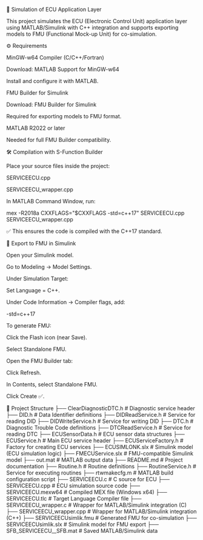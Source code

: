 🚗 Simulation of ECU Application Layer

This project simulates the ECU (Electronic Control Unit) application layer using MATLAB/Simulink with C++ integration and supports exporting models to FMU (Functional Mock-up Unit) for co-simulation.

⚙️ Requirements

MinGW-w64 Compiler (C/C++/Fortran)

Download: MATLAB Support for MinGW-w64

Install and configure it with MATLAB.

FMU Builder for Simulink

Download: FMU Builder for Simulink

Required for exporting models to FMU format.

MATLAB R2022 or later

Needed for full FMU Builder compatibility.

🛠️ Compilation with S-Function Builder

Place your source files inside the project:

SERVICEECU.cpp

SERVICEECU_wrapper.cpp

In MATLAB Command Window, run:

mex -R2018a CXXFLAGS="$CXXFLAGS -std=c++17" SERVICEECU.cpp SERVICEECU_wrapper.cpp


✅ This ensures the code is compiled with the C++17 standard.

🔄 Export to FMU in Simulink

Open your Simulink model.

Go to Modeling → Model Settings.

Under Simulation Target:

Set Language = C++.

Under Code Information → Compiler flags, add:

-std=c++17


To generate FMU:

Click the Flash icon (near Save).

Select Standalone FMU.

Open the FMU Builder tab:

Click Refresh.

In Contents, select Standalone FMU.

Click Create ✅.

📂 Project Structure
├── ClearDiagnosticDTC.h          # Diagnostic service header
├── DID.h                         # Data Identifier definitions
├── DIDReadService.h              # Service for reading DID
├── DIDWriteService.h             # Service for writing DID
├── DTC.h                         # Diagnostic Trouble Code definitions
├── DTCReadService.h              # Service for reading DTC
├── ECUSensorData.h               # ECU sensor data structures
├── ECUService.h                  # Main ECU service header
├── ECUServiceFactory.h           # Factory for creating ECU services
├── ECUSIMLONK.slx                # Simulink model (ECU simulation logic)
├── FMECUService.slx              # FMU-compatible Simulink model
├── out.mat                       # MATLAB output data
├── README.md                     # Project documentation
├── Routine.h                     # Routine definitions
├── RoutineService.h              # Service for executing routines
├── rtwmakecfg.m                  # MATLAB build configuration script
├── SERVICEECU.c                  # C source for ECU
├── SERVICEECU.cpp                # ECU simulation source code
├── SERVICEECU.mexw64             # Compiled MEX file (Windows x64)
├── SERVICEECU.tlc                # Target Language Compiler file
├── SERVICEECU_wrapper.c          # Wrapper for MATLAB/Simulink integration (C)
├── SERVICEECU_wrapper.cpp        # Wrapper for MATLAB/Simulink integration (C++)
├── SERVICEECUsimlik.fmu          # Generated FMU for co-simulation
├── SERVICEECUsimlik.slx          # Simulink model for FMU export
├── SFB_SERVICEECU__SFB.mat       # Saved MATLAB/Simulink data
